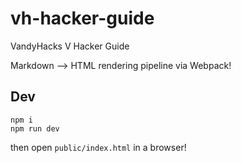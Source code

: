 # vh-hacker-guide
VandyHacks V Hacker Guide

Markdown --> HTML rendering pipeline via Webpack!


Dev
---

```
npm i
npm run dev
```

then open `public/index.html` in a browser!